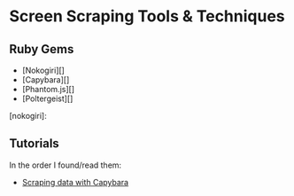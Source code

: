 # Screen Scraping Tools & Techniques

## Ruby Gems

* [Nokogiri][]
* [Capybara][]
* [Phantom.js][]
* [Poltergeist][]

[nokogiri]:

## Tutorials

In the order I found/read them:

* [Scraping data with Capybara](https://tutorials.jumpstartlab.com/topics/scraping-with-capybara.html)
